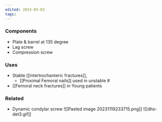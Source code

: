 ```yaml
---
edited: 2024-03-02
tags:
---
```


### Components
- Plate & barrel at 135 degree 
- Lag screw
- Compression screw

### Uses
- Stable [[intertrochanteric fractures]], 
	- [[Proximal Femoral nails]] used in unstable # 
- [[Femoral neck fractures]] in Young patients  

### Related
- Dynamic condylar screw 
![[Pasted image 20231119233715.png]]
![[dhs-det3.gif]]
